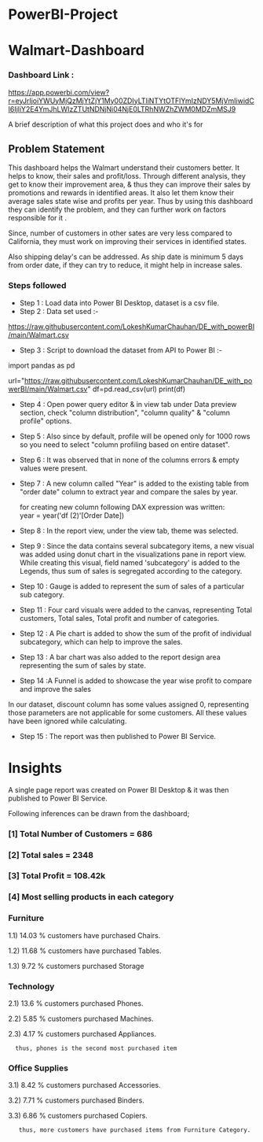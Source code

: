 # PowerBI-Project
# Walmart-Dashboard

### Dashboard Link :
https://app.powerbi.com/view?r=eyJrIjoiYWUyMjQzMjYtZjY1My00ZDIyLTliNTYtOTFlYmIzNDY5MjVmIiwidCI6IjliY2E4YmJhLWIzZTUtNDNjNi04NjE0LTRhNWZhZWM0MDZmMSJ9

A brief description of what this project does and who it's for

## Problem Statement

This dashboard helps the Walmart understand their customers better. It helps to  know, their sales and profit/loss. Through different analysis, they get to know their improvement area, & thus they can improve their sales by promotions and rewards in identified areas. It also let them know their average sales state wise and profits per year. Thus by using this dashboard they can identify the problem, and they can further work on factors responsible for it .

Since, number of customers in other sates are very less compared to California, they must work on improving their services in identified states. 

Also shipping delay's can be addressed. As ship date is minimum 5 days from order date, if they can try to reduce, it might help in increase sales.

### Steps followed 

- Step 1 : Load data into Power BI Desktop, dataset is a csv file.
- Step 2 : Data set used :-                                                        

https://raw.githubusercontent.com/LokeshKumarChauhan/DE_with_powerBI/main/Walmart.csv 

- Step 3 : Script to download the dataset from API to Power BI :-
      
import pandas as pd

url="https://raw.githubusercontent.com/LokeshKumarChauhan/DE_with_powerBI/main/Walmart.csv"
df=pd.read_csv(url)
print(df)

- Step 4 : Open power query editor & in view tab under Data preview section, check "column distribution", "column quality" & "column profile" options.
- Step 5 : Also since by default, profile will be opened only for 1000 rows so you need to select "column profiling based on entire dataset".
- Step 6 : It was observed that in none of the columns errors & empty values were present. 
- Step 7 : A new column called "Year" is added to the existing table from "order date" column to extract year and compare the sales by year.
  
   for creating new column following DAX expression was written:          
           year = year('df (2)'[Order Date])

- Step 8 : In the report view, under the view tab, theme was selected.
- Step 9 : Since the data contains several subcategory items, a new visual was added using donut chart in the visualizations pane in report view. While creating this visual, field named 'subcategory' is added to the Legends, thus sum of sales is segregated according to the category. 
- Step 10 : Gauge is added to represent the sum of sales of a particular sub category.  
- Step 11 : Four card visuals were added to the canvas, representing Total customers, Total sales, Total profit and number of categories.
- Step 12 : A Pie chart is added to show the sum  of the profit of individual subcategory, which can help to improve the sales.
- Step 13 : A bar chart was also added to the report design area representing the sum of sales by state. 
- Step 14 :A Funnel is added to showcase  the year wise profit to compare and improve the sales 

In our dataset, discount column has some values assigned 0, representing those parameters are not applicable for some customers. All these values have been ignored while calculating.

- Step 15 : The report was then published to Power BI Service.
 
 
# Insights

A single page report was created on Power BI Desktop & it was then published to Power BI Service.

Following inferences can be drawn from the dashboard;

### [1] Total Number of Customers = 686

### [2] Total sales = 2348

### [3] Total Profit = 108.42k
  

### [4] Most selling products in each category
 
### Furniture

 1.1) 14.03 % customers have purchased Chairs.

 1.2) 11.68 % customers have purchased Tables.

 1.3) 9.72 % customers purchased Storage


### Technology
 
 2.1)  13.6 % customers purchased Phones.
 
 2.2)  5.85 % customers purchased Machines.
 
 2.3)  4.17 % customers purchased Appliances.
 
      thus, phones is the second most purchased item


### Office Supplies
 
 3.1) 8.42 % customers purchased Accessories.
 
 3.2) 7.71 % customers purchased Binders.

 3.3) 6.86 % customers purchased Copiers.

       
       thus, more customers have purchased items from Furniture Category.

